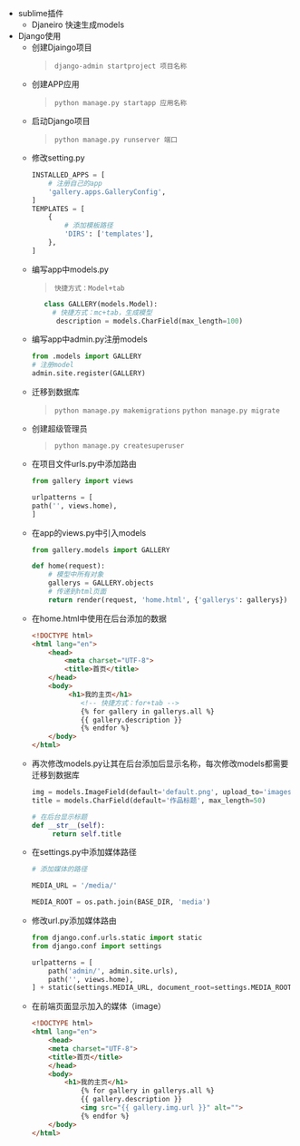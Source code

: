 - sublime插件
    + Djaneiro 快速生成models
- Django使用
    + 创建Djaingo项目
       >`django-admin startproject 项目名称`
    + 创建APP应用
        >`python manage.py startapp 应用名称`
    + 启动Django项目
        >`python manage.py runserver 端口`
    + 修改setting.py
        ```python
        INSTALLED_APPS = [
            # 注册自己的app
            'gallery.apps.GalleryConfig',
        ]
        TEMPLATES = [
            {
                # 添加模板路径
                'DIRS': ['templates'],
            },
        ]
        ```
    + 编写app中models.py
        >`快捷方式：Model+tab`
        ```python
           class GALLERY(models.Model):
             # 快捷方式：mc+tab，生成模型
              description = models.CharField(max_length=100)
        ```
    + 编写app中admin.py注册models
        ```python
        from .models import GALLERY
        # 注册model
        admin.site.register(GALLERY)
        ```
    + 迁移到数据库
        >`python manage.py makemigrations`
        >`python manage.py migrate`
    + 创建超级管理员
        >`python manage.py createsuperuser`
    + 在项目文件urls.py中添加路由
        ```python
        from gallery import views

        urlpatterns = [
        path('', views.home),
        ]

        ```
    + 在app的views.py中引入models
        ```python
        from gallery.models import GALLERY

        def home(request):
            # 模型中所有对象
            gallerys = GALLERY.objects
            # 传递到html页面
            return render(request, 'home.html', {'gallerys': gallerys}) 
        ``` 
    + 在home.html中使用在后台添加的数据
        ```html
        <!DOCTYPE html>
        <html lang="en">
            <head>
                <meta charset="UTF-8">
                <title>首页</title>
            </head>
            <body>
                 <h1>我的主页</h1>
                    <!-- 快捷方式：for+tab -->
                    {% for gallery in gallerys.all %}
                    {{ gallery.description }}
                    {% endfor %}
            </body>
        </html>
        ```
    + 再次修改models.py让其在后台添加后显示名称，每次修改models都需要迁移到数据库
        ```python
        img = models.ImageField(default='default.png', upload_to='images/')
        title = models.CharField(default='作品标题', max_length=50)

        # 在后台显示标题
        def __str__(self):
             return self.title
        ```
    + 在settings.py中添加媒体路径
        ```python
        # 添加媒体的路径

        MEDIA_URL = '/media/'

        MEDIA_ROOT = os.path.join(BASE_DIR, 'media')

        ```
    + 修改url.py添加媒体路由
        ```python
        from django.conf.urls.static import static
        from django.conf import settings

        urlpatterns = [
            path('admin/', admin.site.urls),
            path('', views.home),
        ] + static(settings.MEDIA_URL, document_root=settings.MEDIA_ROOT)
        ```
    + 在前端页面显示加入的媒体（image）
        ```html
        <!DOCTYPE html>
        <html lang="en">
            <head>
            <meta charset="UTF-8">
            <title>首页</title>
            </head>
            <body>
                <h1>我的主页</h1>
                    {% for gallery in gallerys.all %}
                    {{ gallery.description }}
                    <img src="{{ gallery.img.url }}" alt="">
                    {% endfor %}
            </body>
        </html>
        ```
